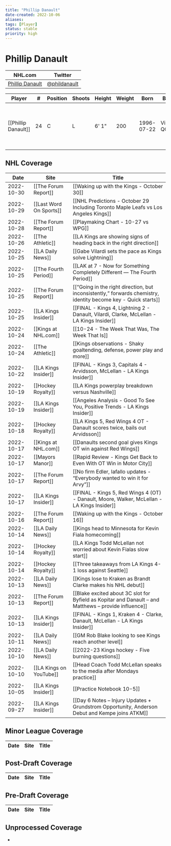 ```yaml
---
title: "Phillip Danault"
date-created: 2022-10-06
aliases: 
tags: [Player]
status: stable
priority: high
---
```


# Phillip Danault

NHL.com | Twitter
-|-
[Phillip Danault](https://www.nhl.com/player/phillip-danault-8476479) | [@phildanault](https://twitter.com/phildanault)

Player | \# | Position | Shoots | Height | Weight | Born | Birthplace | Draft 
---|---|---|---|---|---|---|---|---
[[Phillip Danault]] | 24 | C | L | 6' 1" | 200 | 1996-07-22 | Victoriaville, QC, CAN | 2011 CHI, 1st rd, 26th pk (26th overall)



## NHL  Coverage
| Date       | Site                    | Title                                                                                                          |
| ---------- | ----------------------- | -------------------------------------------------------------------------------------------------------------- |
| 2022-10-30 | [[The Forum Report]] | [[Waking up with the Kings - October 30]]                                                                |
| 2022-10-29 | [[Last Word On Sports]] | [[NHL Predictions - October 29 Including Toronto Maple Leafs vs Los Angeles Kings]]                            |
| 2022-10-28 | [[The Forum Report]]    | [[Playmaking Chart - 10-27 vs WPG]]                                                                            |
| 2022-10-26 | [[The Athletic]]        | [[LA Kings are showing signs of heading back in the right direction]]                                          |
| 2022-10-25 | [[LA Daily News]]       | [[Gabe Vilardi sets the pace as Kings solve Lightning]]                                                        |
| 2022-10-25 | [[The Fourth Period]]   | [[LAK at 7 - Now for Something Completely Different — The Fourth Period]]                                      |
| 2022-10-25 | [[The Forum Report]]    | [[“Going in the right direction, but inconsistently,” forwards chemistry, identity become key - Quick starts]] |
| 2022-10-25 | [[LA Kings Insider]]    | [[FINAL - Kings 4, Lightning 2 - Danault, Vilardi, Clarke, McLellan - LA Kings Insider]]                       |
| 2022-10-24 | [[Kings at NHL.com]]    | [[10-24 - The Week That Was, The Week That Is]]                                                                |
| 2022-10-24 | [[The Athletic]]        | [[Kings observations - Shaky goaltending, defense, power play and more]]                                       |
| 2022-10-22 | [[LA Kings Insider]]    | [[FINAL - Kings 3, Capitals 4 - Arvidsson, McLellan - LA Kings Insider]]                                       |
| 2022-10-19 | [[Hockey Royalty]]      | [[LA Kings powerplay breakdown versus Nashville]]                                                              |
| 2022-10-19 | [[LA Kings Insider]]    | [[Angeles Analysis - Good To See You, Positive Trends - LA Kings Insider]]                                     |
| 2022-10-18 | [[Hockey Royalty]]      | [[LA Kings 5, Red Wings 4 OT - Danault scores twice, bails out Arvidsson]]                                     |
| 2022-10-17 | [[Kings at NHL.com]]    | [[Danaults second goal gives Kings OT win against Red Wings]]                                                  |
| 2022-10-17 | [[Mayors Manor]]        | [[Rapid Review - Kings Get Back to Even With OT Win in Motor City]]                                            |
| 2022-10-17 | [[The Forum Report]]    | [[No firm Edler, Iafallo updates - “Everybody wanted to win it for Arvy”]]                                     |
| 2022-10-17 | [[LA Kings Insider]]    | [[FINAL - Kings 5, Red Wings 4 (OT) - Danault, Moore, Walker, McLellan - LA Kings Insider]]                    |
| 2022-10-16 | [[The Forum Report]]    | [[Waking up with the Kings - October 16]]                                                                      |
| 2022-10-14 | [[LA Daily News]]       | [[Kings head to Minnesota for Kevin Fiala homecoming]]                                                         |
| 2022-10-14 | [[Hockey Royalty]]      | [[LA Kings Todd McLellan not worried about Kevin Fialas slow start]]                                           |
| 2022-10-14 | [[Hockey Royalty]]      | [[Three takeaways from LA Kings 4-1 loss against Seattle]]                                                     |
| 2022-10-13 | [[LA Daily News]]       | [[Kings lose to Kraken as Brandt Clarke makes his NHL debut]]                                                  |
| 2022-10-13 | [[The Forum Report]]    | [[Blake excited about 3C slot for Byfield as Kopitar and Danault – and Matthews – provide influence]]          |
| 2022-10-13 | [[LA Kings Insider]]    | [[FINAL - Kings 1, Kraken 4 - Clarke, Danault, McLellan - LA Kings Insider]]                                   |
| 2022-10-11 | [[LA Daily News]]       | [[GM Rob Blake looking to see Kings reach another level]]                                                      |
| 2022-10-10 | [[LA Daily News]]       | [[2022-23 Kings hockey - Five burning questions]]                                                              |
| 2022-10-10 | [[LA Kings on YouTube]] | [[Head Coach Todd McLellan speaks to the media after Mondays practice]]                                        |
| 2022-10-05 | [[LA Kings Insider]]    | [[Practice Notebook 10-5]]                                                                                     |
| 2022-09-27 | [[LA Kings Insider]]    | [[Day 6 Notes – Injury Updates + Grundstrom Opportunity, Anderson Debut and Kempe joins ATKM]]        |

	

## Minor League Coverage
Date | Site |  Title
---|---|---



## Post-Draft Coverage
Date | Site |  Title
---|---|---



## Pre-Draft Coverage
Date | Site |  Title
---|---|---


## Unprocessed Coverage
- 
